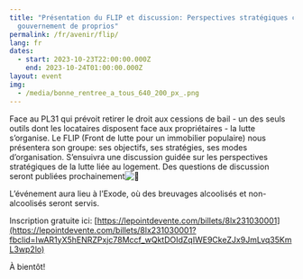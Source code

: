 ```yaml
---
title: "Présentation du FLIP et discussion: Perspectives stratégiques contre le
  gouvernement de proprios"
permalink: /fr/avenir/flip/
lang: fr
dates:
  - start: 2023-10-23T22:00:00.000Z
    end: 2023-10-24T01:00:00.000Z
layout: event
img:
  - /media/bonne_rentree_a_tous_640_200_px_.png
---
```

<!--StartFragment-->

Face au PL31 qui prévoit retirer le droit aux cessions de bail - un des seuls outils dont les locataires disposent face aux propriétaires - la lutte s’organise. Le FLIP (Front de lutte pour un immobilier populaire) nous présentera son groupe: ses objectifs, ses stratégies, ses modes d’organisation. S’ensuivra une discussion guidée sur les perspectives stratégiques de la lutte liée au logement. Des questions de discussion seront publiées prochainement![🧠](https://static.xx.fbcdn.net/images/emoji.php/v9/td5/1.5/16/1f9e0.png)

L’événement aura lieu à l’Exode, où des breuvages alcoolisés et non-alcoolisés seront servis.

Inscription gratuite ici: [https://lepointdevente.com/billets/8lx231030001](https://lepointdevente.com/billets/8lx231030001?fbclid=IwAR1yX5hENRZPxjc78Mccf_wQktDOIdZqIWE9CkeZJx9JmLvq35KmL3wp2lo)

À bientôt! 

<!--EndFragment-->